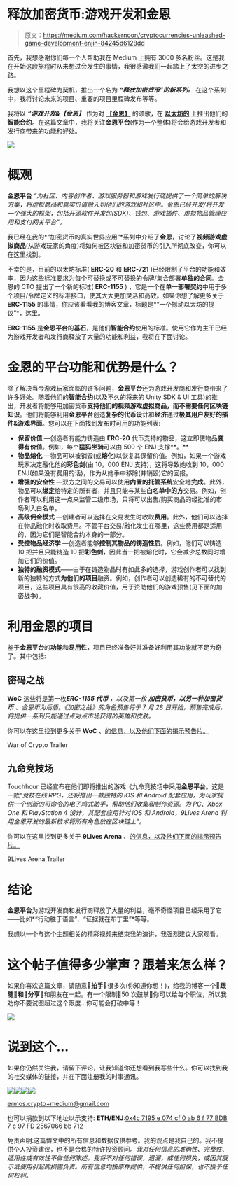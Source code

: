 # 释放加密货币:游戏开发和金恩

> 原文：<https://medium.com/hackernoon/cryptocurrencies-unleashed-game-development-enjin-84245d6128dd>

首先，我想感谢你们每一个人帮助我在 Medium 上拥有 3000 多名粉丝。这是我在开始这段旅程时从未想过会发生的事情，我很感激我们一起踏上了太空的进步之路。

我想以这个里程碑为契机，推出一个名为 ***“释放加密货币”的新系列。*** 在这个系列中，我将讨论未来的项目、重要的项目里程碑发布等等。

我将以 ***“游戏开发&【金恩】*** 作为对 [**【金恩】**](https://enjincoin.io/) 的颂歌，在 [**以太坊的**](https://www.ethnews.com/glossary/mainnet) 上推出他们的**智能合约**。在这篇文章中，我将关注**金恩平台**(作为一个整体)将会给游戏开发者和发行商带来的功能和好处。

![](img/283dbd0fd71ef38721e1b1e122fbab33.png)

# 概观

**金恩平台** *“为社区、内容创作者、游戏服务器和游戏发行商提供了一个简单的解决方案，将虚拟商品和真实价值融入到他们的游戏和社区中。金恩已经开发/将开发一个强大的框架，包括开源软件开发包(SDK)、钱包、游戏插件、虚拟物品管理应用和支付网关平台”。*

我已经在我的*“加密货币的真实世界应用”*系列中介绍了**金恩**，讨论了**视频游戏虚拟商品**(从游戏玩家的角度)将如何被区块链和加密货币的引入所彻底改变，你可以在这里找到。

不幸的是，目前的以太坊标准( **ERC-20** 和 **ERC-721** )已经限制了平台的功能和效率，因为这些标准要求为每个可替换或不可替换的令牌/集合部署**单独的合同**。金恩的 CTO 提出了一个新的标准( **ERC-1155** ) ，它是一个在**单一部署契约**中用于多个项目/令牌定义的标准接口，使其大大更加灵活和高效。如果你想了解更多关于 **ERC-1155** 的事情，你应该看看我的博客文章，标题是*“一个撼动以太坊的提议”*，[这里](https://hackernoon.com/a-proposal-to-shake-up-ethereum-a-new-standard-on-the-horizon-d2dfa88507a6)。

**ERC-1155** 是**金恩平台**的**基石**，是他们**智能合约**使用的标准。使用它作为主干已经为游戏开发者和发行商释放了大量的功能和利益，我将在下面讨论。

# 金恩的平台功能和优势是什么？

除了解决当今游戏玩家面临的许多问题，**金恩平台**还为游戏开发商和发行商带来了许多好处。随着他们的**智能合约**(以及不久的将来的 Unity SDK & UI 工具)的推出，开发者将能够用加密货币**支持他们的视频游戏虚拟商品，而不需要任何区块链知识**。他们将能够利用**金恩平台**创造**复杂的代币设计**和**经济**通过**极其用户友好的插件&游戏界面**。您可以在下面找到发布时可用的功能列表:

*   **保留价值** —创造者有能力铸造由 **ERC-20** 代币支持的物品，这立即使物品**变得有价值**。例如，每个**猛犸坐骑**可以由 500 个 ENJ 支撑**。**
*   **物品熔化** —物品可以被销毁(或**熔化**)以恢复其保留价值。例如，如果一个游戏玩家决定融化他的**彩色剑**(由 10，000 ENJ 支持)，这将导致她收到 10，000 ENJ(如果没有费用的话)，作为从她手中移除(并销毁)它的回报。
*   **增强的安全性** —双方之间的交易可以使用**内置的托管系统**安全地**完成**。此外，物品可以**绑定**给特定的所有者，并且只能与某些**白名单中的方**交易。例如，创作者可以利用这一点来监管二级市场，只将可以出售/购买商品的经批准的市场列入白名单。
*   **高级佣金模式** —创建者可以选择在交易发生时收取**费用**。此外，他们可以选择在物品融化时收取费用。不管平台交易/融化发生在哪里，这些费用都是适用的，因为它们是智能合约本身的一部分。
*   **受控物品经济学** —创造者能够**控制其物品的铸造性质**。例如，他们可以铸造 10 把并且只能铸造 10 把**彩色剑**，因此当一把被熔化时，它会减少总数同时增加它们的价值。
*   **独特的融资模式**——由于在铸造物品时有如此多的选择，游戏创作者可以找到新的独特的方式**为他们的项目**融资。例如，创作者可以创造稀有的不可替代的项目，这些项目具有很高的收藏价值，用于资助他们的游戏预售(见下面的加密战争)。

# 利用金恩的项目

鉴于**金恩平台**的**功能**和**易用性**，项目已经准备好并准备好利用其功能就不足为奇了。其中包括:

## **密码之战**

**WoC** 这些将是第一枚***ERC-1155 代币*** *，以及第一枚* ***加密货币，以另一种加密货币*** *、金恩币为后盾。《加密之战》的角色预售将于 7 月 28 日开始，预售完成后，将提供一系列只能通过点对点市场获得的英雄和皮肤。*

你可以在这里找到更多关于 **WoC** 、[的信息，以及他们下面的揭示预告片。](https://warofcrypto.io/)

War of Crypto Trailer

## **九命竞技场**

Touchhour 已经宣布在他们即将推出的游戏《九命竞技场中采用**金恩平台**。这是一款“*竞技在线 RPG，还将推出一款独特的 iOS 和 Android 配套应用，为玩家提供一个创新的可命令的电子鸡式助手，帮助他们收集和制作资源。为 PC、Xbox One 和 PlayStation 4 设计，其配套应用针对 iOS 和 Android，9Lives Arena 利用金恩开发的最新技术将所有角色放在区块链上”。*

你可以在这里找到更多关于 **9Lives Arena** 、[的信息，以及他们下面的揭示预告片。](https://www.9livesarena.com/)

9Lives Arena Trailer

# 结论

**金恩平台**为游戏开发商和发行商释放了大量的利益，毫不奇怪项目已经采用了它——比如*“行动胜于语言”*、*“证据就在布丁里”*等等。

我想以一个与这个主题相关的精彩视频来结束我的演讲，我强烈建议大家观看。

# 这个帖子值得多少掌声？跟着来怎么样？

如果你喜欢这篇文章，请随意👏**拍手**👏很多次(你知道你想！)，给我的博客一个👣**跟随**👣**和**🤲**分享**🤲和朋友在一起。有一个限制👏50 次鼓掌👏你可以给每个职位，所以我劝你不要试图超过这个限度…你可能会打破中等！

![](img/d77f1f782c29791d82b301f437d9a01b.png)

# 说到这个…

如果你仍然关注我，请留下评论，让我知道你还想看到我写些什么。你可以找到我的社交媒体的链接，并在下面注册我的时事通讯。

[![](img/004ce119c8a4eab7b3759f52d1ff4d3a.png)](https://medium.com/@ermos.k)[![](img/af80ff649a7915615aa4c2217d7398d3.png)](https://twitter.com/ermos_k)[![](img/d5101ad759168d882bf328aa37cb396c.png)](https://www.linkedin.com/in/ekyriakides/)[![](img/c7d87fe9af8ac0231d07d264ec3c77c8.png)](mailto:ermos.crypto+medium@gmail.com)

[ermos.crypto+medium@gmail.com](mailto:ermos.crypto+medium@gmail.com)

也可以捐款到以下地址以示支持:
**ETH/ENJ**:[0x4c 7195 e 074 cf 0 ab 6 f 77 BDB 7 c 97 FD 2567066 bb 712](https://goo.gl/H8xSTn)

免责声明:这篇博文中的所有信息和数据仅供参考。我的观点是我自己的。我不提供个人投资建议，也不是合格的特许投资顾问。*我对任何信息的准确性、完整性、适用性或有效性不做任何陈述。我将不对任何错误，遗漏，或任何损失，或因其展示或使用引起的损害负责。所有信息均按原样提供，不提供任何担保，也不授予任何权利。*